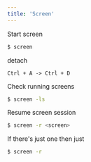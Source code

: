 ```yaml
---
title: 'Screen'
---
```

Start screen
```bash
$ screen
```

detach
```
Ctrl + A -> Ctrl + D
```

Check running screens
```bash
$ screen -ls
```

Resume screen session
```bash
$ screen -r <screen>
```

If there's just one then just
```bash
$ screen -r
```
